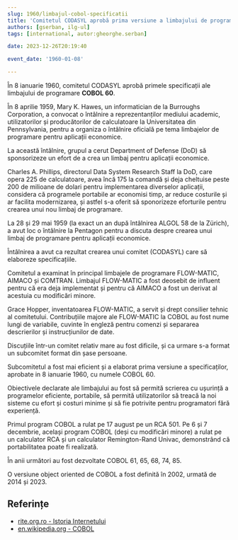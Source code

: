 ```yaml
---
slug: 1960/limbajul-cobol-specificatii
title: 'Comitetul CODASYL aprobă prima versiune a limbajului de programare „COBOL”'
authors: [gserban, ilg-ul]
tags: [international, autor:gheorghe.serban]

date: 2023-12-26T20:19:40

event_date: '1960-01-08'

---
```


În 8 ianuarie 1960, comitetul CODASYL aprobă primele specificații ale limbajului
de programare **COBOL 60**.

<!-- truncate -->

În 8 aprilie 1959, Mary K. Hawes, un informatician de la Burroughs Corporation,
a convocat o întâlnire a reprezentanților mediului academic, utilizatorilor
și producătorilor de calculatoare la Universitatea din Pennsylvania,
pentru a organiza o întâlnire oficială pe tema limbajelor de programare
pentru aplicații economice.

La această întâlnire, grupul a cerut Department of Defense (DoD) să
sponsorizeze un efort de a crea un limbaj pentru aplicații economice.

Charles A. Phillips, directorul Data System Research Staff la DoD, care opera
225 de calculatoare, avea încă 175 la comandă și deja cheltuise peste 200
de milioane de dolari pentru implementarea diverselor aplicații, considera că
programele portabile ar economisi timp, ar reduce
costurile și ar facilita modernizarea, și astfel s-a oferit să sponorizeze
eforturile pentru crearea unui nou limbaj de programare.

La 28 și 29 mai 1959 (la exact un an după întâlnirea ALGOL 58 de
la Zürich), a avut loc o întâlnire la Pentagon pentru a discuta
despre crearea unui limbaj de programare pentru aplicații economice.

Întâlnirea a avut ca rezultat crearea unui comitet (CODASYL) care să
elaboreze specificațiile.

Comitetul a examinat în principal limbajele de programare
FLOW-MATIC, AIMACO și COMTRAN. Limbajul FLOW-MATIC a fost deosebit
de influent pentru că era deja implementat și pentru că AIMACO a
fost un derivat al acestuia cu modificări minore.

Grace Hopper, inventatoarea FLOW-MATIC, a servit și drept consilier tehnic
al comitetului. Contribuțiile majore ale FLOW-MATIC la COBOL au fost
nume lungi de variabile, cuvinte în engleză pentru comenzi și separarea
descrierilor și instrucțiunilor de date.

Discuțiile într-un comitet relativ mare au fost dificile, și
ca urmare s-a format un subcomitet
format din șase persoane.

Subcomitetul a fost mai eficient și a elaborat prima versiune a
specificaților, aprobate in 8 ianuarie 1960, cu numele COBOL 60.

Obiectivele declarate ale limbajului au fost să permită scrierea cu
ușurință a programelor eficiente, portabile, să permită utilizatorilor
să treacă la noi sisteme cu efort și costuri minime și să fie potrivite
pentru programatori fără experiență.

Primul program COBOL a rulat pe 17 august pe un RCA 501. Pe 6 și 7 decembrie,
același program COBOL (deși cu modificări minore) a rulat pe un calculator
RCA și un calculator Remington-Rand Univac, demonstrând că portabilitatea
poate fi realizată.

În anii următori au fost dezvoltate COBOL 61, 65, 68, 74, 85.

O versiune object oriented de COBOL a fost definită în 2002, urmată de
2014 și 2023.

## Referințe

- [rite.org.ro - Istoria Internetului](https://rite.org.ro/istoria-internetului/)
- [en.wikipedia.org - COBOL](https://en.wikipedia.org/wiki/COBOL)
